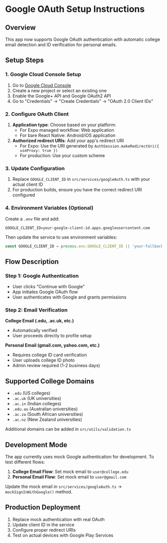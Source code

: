 # Google OAuth Setup Instructions

## Overview

This app now supports Google OAuth authentication with automatic college email detection and ID
verification for personal emails.

## Setup Steps

### 1. Google Cloud Console Setup

1. Go to [Google Cloud Console](https://console.cloud.google.com/)
2. Create a new project or select an existing one
3. Enable the Google+ API and Google OAuth2 API
4. Go to "Credentials" → "Create Credentials" → "OAuth 2.0 Client IDs"

### 2. Configure OAuth Client

1. **Application type**: Choose based on your platform:
   - For Expo managed workflow: Web application
   - For bare React Native: Android/iOS application
2. **Authorized redirect URIs**: Add your app's redirect URI
   - For Expo: Use the URI generated by `AuthSession.makeRedirectUri({ useProxy: true })`
   - For production: Use your custom scheme

### 3. Update Configuration

1. Replace `GOOGLE_CLIENT_ID` in `src/services/googleAuth.ts` with your actual client ID
2. For production builds, ensure you have the correct redirect URI configured

### 4. Environment Variables (Optional)

Create a `.env` file and add:

```
GOOGLE_CLIENT_ID=your-google-client-id.apps.googleusercontent.com
```

Then update the service to use environment variables:

```typescript
const GOOGLE_CLIENT_ID = process.env.GOOGLE_CLIENT_ID || 'your-fallback-client-id'
```

## Flow Description

### Step 1: Google Authentication

- User clicks "Continue with Google"
- App initiates Google OAuth flow
- User authenticates with Google and grants permissions

### Step 2: Email Verification

**College Email (.edu, .ac.uk, etc.)**

- Automatically verified
- User proceeds directly to profile setup

**Personal Email (gmail.com, yahoo.com, etc.)**

- Requires college ID card verification
- User uploads college ID photo
- Admin review required (1-2 business days)

## Supported College Domains

- `.edu` (US colleges)
- `.ac.uk` (UK universities)
- `.ac.in` (Indian colleges)
- `.edu.au` (Australian universities)
- `.ac.za` (South African universities)
- `.ac.nz` (New Zealand universities)

Additional domains can be added in `src/utils/validation.ts`

## Development Mode

The app currently uses mock Google authentication for development. To test different flows:

1. **College Email Flow**: Set mock email to `user@college.edu`
2. **Personal Email Flow**: Set mock email to `user@gmail.com`

Update the mock email in `src/services/googleAuth.ts` → `mockSignInWithGoogle()` method.

## Production Deployment

1. Replace mock authentication with real OAuth
2. Update client ID in the service
3. Configure proper redirect URIs
4. Test on actual devices with Google Play Services
